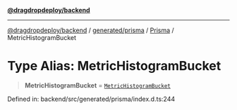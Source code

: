 [**@dragdropdeploy/backend**](../../../../../README.md)

***

[@dragdropdeploy/backend](../../../../../README.md) / [generated/prisma](../../../README.md) / [Prisma](../README.md) / MetricHistogramBucket

# Type Alias: MetricHistogramBucket

> **MetricHistogramBucket** = [`MetricHistogramBucket`](../../../runtime/library/type-aliases/MetricHistogramBucket.md)

Defined in: backend/src/generated/prisma/index.d.ts:244
